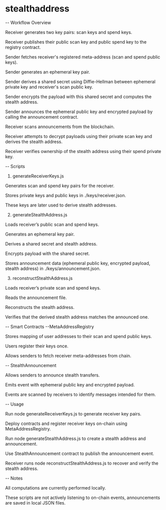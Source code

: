 # stealthaddress

-- Workflow Overview

Receiver generates two key pairs: scan keys and spend keys.

Receiver publishes their public scan key and public spend key to the registry contract.

Sender fetches receiver's registered meta-address (scan and spend public keys).

Sender generates an ephemeral key pair.

Sender derives a shared secret using Diffie-Hellman between ephemeral private key and receiver's scan public key.

Sender encrypts the payload with this shared secret and computes the stealth address.

Sender announces the ephemeral public key and encrypted payload by calling the announcement contract.

Receiver scans announcements from the blockchain.

Receiver attempts to decrypt payloads using their private scan key and derives the stealth address.

Receiver verifies ownership of the stealth address using their spend private key.

-- Scripts
1. generateReceiverKeys.js

Generates scan and spend key pairs for the receiver.

Stores private keys and public keys in ./keys/receiver.json.

These keys are later used to derive stealth addresses.

2. generateStealthAddress.js

Loads receiver’s public scan and spend keys.

Generates an ephemeral key pair.

Derives a shared secret and stealth address.

Encrypts payload with the shared secret.

Stores announcement data (ephemeral public key, encrypted payload, stealth address) in ./keys/announcement.json.

3. reconstructStealthAddress.js

Loads receiver’s private scan and spend keys.

Reads the announcement file.

Reconstructs the stealth address.

Verifies that the derived stealth address matches the announced one.

-- Smart Contracts
--MetaAddressRegistry

Stores mapping of user addresses to their scan and spend public keys.

Users register their keys once.

Allows senders to fetch receiver meta-addresses from chain.

-- StealthAnnouncement

Allows senders to announce stealth transfers.

Emits event with ephemeral public key and encrypted payload.

Events are scanned by receivers to identify messages intended for them.

-- Usage

Run node generateReceiverKeys.js to generate receiver key pairs.

Deploy contracts and register receiver keys on-chain using MetaAddressRegistry.

Run node generateStealthAddress.js to create a stealth address and announcement.

Use StealthAnnouncement contract to publish the announcement event.

Receiver runs node reconstructStealthAddress.js to recover and verify the stealth address.

-- Notes

All computations are currently performed locally.

These scripts are not actively listening to on-chain events, announcements are saved in local JSON files.
